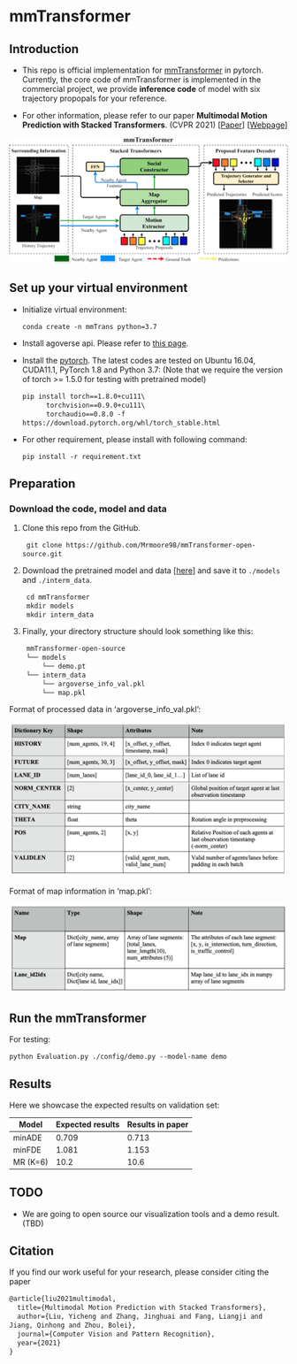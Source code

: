 # mmTransformer

## Introduction

- This repo is official implementation for [mmTransformer](https://github.com/argoai/argoverse-api) in pytorch. Currently, the core code of mmTransformer is implemented in the commercial project, we provide **inference code** of model with six trajectory propopals for your reference. 

- For other information, please refer to our paper **Multimodal Motion Prediction with Stacked Transformers**. (CVPR 2021) [[Paper](https://arxiv.org/pdf/2103.11624.pdf)] [[Webpage](https://decisionforce.github.io/mmTransformer/)]

![img](./figs/model.png)

## Set up your virtual environment

- Initialize virtual environment:

      conda create -n mmTrans python=3.7

- Install agoverse api. Please refer to [this page](https://github.com/argoai/argoverse-api).

- Install the [pytorch](https://pytorch.org/). The latest codes are tested on Ubuntu 16.04, CUDA11.1, PyTorch 1.8 and Python 3.7:
  (Note that we require the version of torch >= 1.5.0 for testing with pretrained model)

      pip install torch==1.8.0+cu111\
            torchvision==0.9.0+cu111\
            torchaudio==0.8.0 -f https://download.pytorch.org/whl/torch_stable.html

- For other requirement, please install with following command:

      pip install -r requirement.txt
    

## Preparation

### Download the code, model and data

1. Clone this repo from the GitHub.

        git clone https://github.com/Mrmoore98/mmTransformer-open-source.git

2. Download the pretrained model and data [[here](https://drive.google.com/file/d/16MYtMI_fpow-4pKmAWR_1ok2ui9NBn0c/view?usp=sharing)] and save it to `./models` and `./interm_data`.
   
        cd mmTransformer
        mkdir models
        mkdir interm_data

3. Finally, your directory structure should look something like this:

        mmTransformer-open-source
        └── models
            └── demo.pt
        └── interm_data
            └── argoverse_info_val.pkl
            └── map.pkl


Format of processed data in ‘argoverse_info_val.pkl’:

![img](./figs/format1.png)

Format of map information in ‘map.pkl’:

![img](./figs/format2.png)


## Run the mmTransformer

For testing:

    python Evaluation.py ./config/demo.py --model-name demo

## Results

Here we showcase the expected results on validation set:

| Model | Expected results | Results in paper
|--|--|--|
| minADE | 0.709 | 0.713 |
| minFDE | 1.081 | 1.153 |
| MR (K=6) | 10.2 | 10.6 |

## TODO

- We are going to open source our visualization tools and a demo result. (TBD)


## Citation
If you find our work useful for your research, please consider citing the paper
```
@article{liu2021multimodal,
  title={Multimodal Motion Prediction with Stacked Transformers},
  author={Liu, Yicheng and Zhang, Jinghuai and Fang, Liangji and Jiang, Qinhong and Zhou, Bolei},
  journal={Computer Vision and Pattern Recognition},
  year={2021}
}
```
